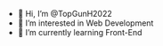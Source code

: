 - 👋 Hi, I’m @TopGunH2022
- 👀 I’m interested in Web Development
- 🌱 I’m currently learning Front-End

<!---
TopGunH2022/TopGunH2022 is a ✨ special ✨ repository because its `README.md` (this file) appears on your GitHub profile.
You can click the Preview link to take a look at your changes.
--->
